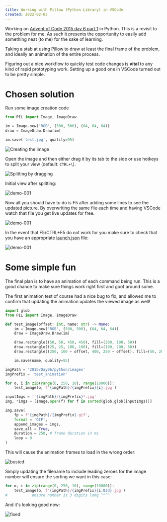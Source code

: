 ```yaml
---
title: Working with Pillow (Python Library) in VSCode 
created: 2022-02-03
---
```


Working on [Advent of Code 2015 day 6 part 1](https://adventofcode.com/2015/day/6) in Python. This is a revisit to the problem for me. As such it presents the opportunity to easily add something neat (to me) for the sake of learning.

Taking a stab at using [Pillow](https://pillow.readthedocs.io/en/stable/) to draw at least the final frame of the problem, and ideally an animation of the entire process.

Figuring out a nice workflow to quickly test code changes is **vital** to any kind of rapid prototyping work. Setting up a good one in VSCode turned out to be pretty simple.

# Chosen solution
Run some image creation code
```python
from PIL import Image, ImageDraw

im = Image.new('RGB', (500, 500), (64, 64, 64))
draw = ImageDraw.Draw(im)

im.save('test.jpg', quality=95)
```
![Creating the image](img/pillow-vscode-workflow-initial-code.png)

Open the image and then either drag it by its tab to the side or use hotkeys to split your view (default: `CTRL+\`).

![Splitting by dragging](img/pillow-vscode-workflow-drag-pane-split.png)

Initial view after splitting:

![demo-001](img/pillow-vscode-workflow-demo-001.png)

Now all you should have to do is F5 after adding some lines to see the updated picture. By overwriting the same file each time and having VSCode watch that file you get live updates for free.

![demo-001](img/pillow-vscode-workflow-demo-002.png)

In the event that F5/CTRL+F5 do not work for you make sure to check that you have an appropriate [launch.json](https://code.visualstudio.com/docs/editor/debugging) file:

![demo-001](img/pillow-vscode-workflow-launch-json.png)

# Some simple fun
The final plan is to have an animation of each command being run. This is a good chance to make sure things work right first and goof around some.

The first animation test of course had a nice bug to fix, and allowed me to confirm that updating the animation updates the viewed image as well!

```python
import glob
from PIL import Image, ImageDraw

def test_image(offset: int, name: str) -> None:
    im = Image.new('RGB', (500, 500), (64, 64, 64))
    draw = ImageDraw.Draw(im)

    draw.rectangle((50, 50, 450, 450), fill=(200, 100, 50))
    draw.rectangle((25, 25, 100, 100), fill=(100, 200, 50))
    draw.rectangle((250, 100 + offset, 400, 250 + offset), fill=(50, 200, 100))

    im.save(name, quality=95)

imgPath = '2015/Day06/python/images'
imgPrefix = 'test_animation'

for o, i in zip(range(0, 250, 10), range(10000)):
    test_image(o, f'{imgPath}/{imgPrefix}{i}.jpg')

inputImgs = f'{imgPath}/{imgPrefix}*.jpg'
img, *imgs = [Image.open(f) for f in sorted(glob.glob(inputImgs))]

img.save(
    fp = f'{imgPath}/{imgPrefix}.gif',
    format = 'GIF',
    append_images = imgs,
    save_all = True,
    duration = 250, # frame duration in ms
    loop = 0
)
```

This will cause the animation frames to load in the wrong order:

![busted](gif/pillow-vscode-workflow-busted-animation.gif)

Simply updating the filename to include leading zeroes for the image number will ensure the sorting we want in this case:

```python
for o, i in zip(range(0, 250, 10), range(10000)):
    test_image(o, f'{imgPath}/{imgPrefix}{i:03d}.jpg')
#           ensure number is 3 digits long ^^^^
```

And it's looking good now:

![fixed](gif/pillow-vscode-workflow-fixed-animation.gif)